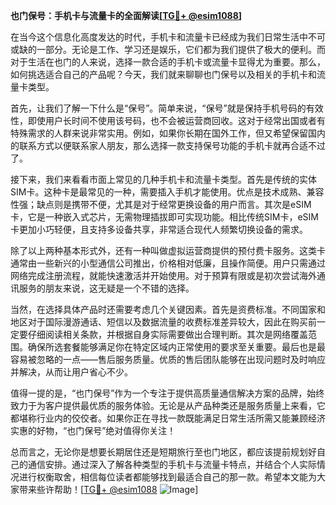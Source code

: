 **也门保号：手机卡与流量卡的全面解读[[TG💪+ @esim1088](https://t.me/s/esim1088)]**

在当今这个信息化高度发达的时代，手机卡和流量卡已经成为我们日常生活中不可或缺的一部分。无论是工作、学习还是娱乐，它们都为我们提供了极大的便利。而对于生活在也门的人来说，选择一款合适的手机卡或流量卡显得尤为重要。那么，如何挑选适合自己的产品呢？今天，我们就来聊聊也门保号以及相关的手机卡和流量卡类型。

首先，让我们了解一下什么是“保号”。简单来说，“保号”就是保持手机号码的有效性，即使用户长时间不使用该号码，也不会被运营商回收。这对于经常出国或者有特殊需求的人群来说非常实用。例如，如果你长期在国外工作，但又希望保留国内的联系方式以便联系家人朋友，那么选择一款支持保号功能的手机卡就再合适不过了。

接下来，我们来看看市面上常见的几种手机卡和流量卡类型。首先是传统的实体SIM卡。这种卡是最常见的一种，需要插入手机才能使用。优点是技术成熟、兼容性强；缺点则是携带不便，尤其是对于经常更换设备的用户而言。其次是eSIM卡，它是一种嵌入式芯片，无需物理插拔即可实现功能。相比传统SIM卡，eSIM卡更加小巧轻便，且支持多设备共享，非常适合现代人频繁切换设备的需求。

除了以上两种基本形式外，还有一种叫做虚拟运营商提供的预付费卡服务。这类卡通常由一些新兴的小型通信公司推出，价格相对低廉，且操作简便。用户只需通过网络完成注册流程，就能快速激活并开始使用。对于预算有限或是初次尝试海外通讯服务的朋友来说，这无疑是一个不错的选择。

当然，在选择具体产品时还需要考虑几个关键因素。首先是资费标准。不同国家和地区对于国际漫游通话、短信以及数据流量的收费标准差异较大，因此在购买前一定要仔细阅读相关条款，并根据自身实际需要做出合理判断。其次是网络覆盖范围。确保所选套餐能够满足你在特定区域内正常使用的要求至关重要。最后也是最容易被忽略的一点——售后服务质量。优质的售后团队能够在出现问题时及时响应并解决，从而让用户省心不少。

值得一提的是，“也门保号”作为一个专注于提供高质量通信解决方案的品牌，始终致力于为客户提供最优质的服务体验。无论是从产品种类还是服务质量上来看，它都堪称行业内的佼佼者。如果你正在寻找一款既能满足日常生活所需又能兼顾经济实惠的好物，“也门保号”绝对值得你关注！

总而言之，无论你是想要长期居住还是短期旅行至也门地区，都应该提前规划好自己的通信安排。通过深入了解各种类型的手机卡与流量卡特点，并结合个人实际情况进行权衡取舍，相信每位读者都能够找到最适合自己的那一款。希望本文能为大家带来些许帮助！[[TG💪+ @esim1088](https://t.me/s/esim1088) ![Image](https://i.postimg.cc/4NQfJmqS/Snipaste-2025-05-13-00-14-12.png)]